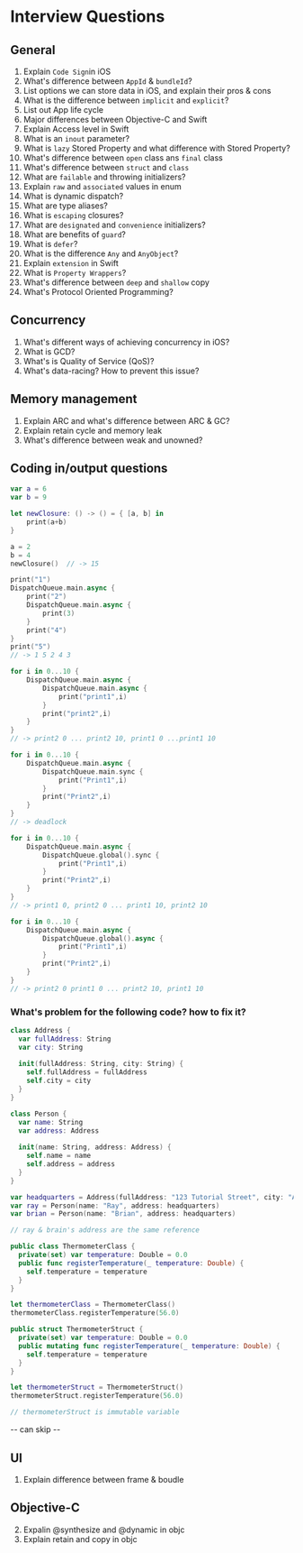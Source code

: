 # Interview Questions

## General

1. Explain `Code Sign`in iOS 
2. What's difference between `AppId` & `bundleId`?
3. List options we can store data in iOS, and explain their pros & cons
4. What is the difference between `implicit` and `explicit`?
5. List out App life cycle
6. Major differences between Objective-C and Swift
7. Explain Access level in Swift
8. What is an `inout` parameter?
9. What is `lazy` Stored Property and what difference with Stored Property?
10. What's difference between `open` class ans `final` class
11. What's difference between `struct` and `class`
12. What are `failable` and throwing initializers?
13. Explain `raw` and `associated` values in enum
14. What is dynamic dispatch?
15. What are type aliases?
16. What is `escaping` closures? 
17. What are `designated` and `convenience` initializers?
18. What are benefits of `guard`?
19. What is `defer`?
20. What is the difference `Any` and `AnyObject`?
21. Explain `extension` in Swift
22. What is `Property Wrappers`?
23. What's difference between `deep` and `shallow` copy
24. What's Protocol Oriented Programming?

## Concurrency
1. What's different ways of achieving concurrency in iOS?
2. What is GCD?
3. What's is Quality of Service (QoS)?
4. What's data-racing? How to prevent this issue?

## Memory management
1. Explain ARC and what's difference between ARC & GC?
2. Explain retain cycle and memory leak
3. What's difference between weak and unowned?

## Coding in/output questions

```Swift
var a = 6
var b = 9

let newClosure: () -> () = { [a, b] in
    print(a+b)
}

a = 2
b = 4
newClosure()  // -> 15
```

```Swift
print("1")
DispatchQueue.main.async {
    print("2")
    DispatchQueue.main.async {
        print(3)
    }
    print("4")
}
print("5")
// -> 1 5 2 4 3
```
```Swift
for i in 0...10 {
    DispatchQueue.main.async {
        DispatchQueue.main.async {
            print("print1",i)
        }
        print("print2",i)
    }
}
// -> print2 0 ... print2 10, print1 0 ...print1 10
```

```Swift
for i in 0...10 {
    DispatchQueue.main.async {
        DispatchQueue.main.sync {
            print("Print1",i)
        }
        print("Print2",i)
    }
}
// -> deadlock
```
```Swift
for i in 0...10 {
    DispatchQueue.main.async {
        DispatchQueue.global().sync {
            print("Print1",i)
        }
        print("Print2",i)
    }
}
// -> print1 0, print2 0 ... print1 10, print2 10
```

```Swift
for i in 0...10 {
    DispatchQueue.main.async {
        DispatchQueue.global().async {
            print("Print1",i)
        }
        print("Print2",i)
    }
}
// -> print2 0 print1 0 ... print2 10, print1 10
```

### What's problem for the following code? how to fix it?
```Swift
class Address {
  var fullAddress: String
  var city: String
  
  init(fullAddress: String, city: String) {
    self.fullAddress = fullAddress
    self.city = city
  }
}

class Person {
  var name: String
  var address: Address
  
  init(name: String, address: Address) {
    self.name = name
    self.address = address
  }
}

var headquarters = Address(fullAddress: "123 Tutorial Street", city: "Appletown")
var ray = Person(name: "Ray", address: headquarters)
var brian = Person(name: "Brian", address: headquarters)

// ray & brain's address are the same reference
```

```Swift
public class ThermometerClass {
  private(set) var temperature: Double = 0.0
  public func registerTemperature(_ temperature: Double) {
    self.temperature = temperature
  }
}

let thermometerClass = ThermometerClass()
thermometerClass.registerTemperature(56.0)

public struct ThermometerStruct {
  private(set) var temperature: Double = 0.0
  public mutating func registerTemperature(_ temperature: Double) {
    self.temperature = temperature
  }
}

let thermometerStruct = ThermometerStruct()
thermometerStruct.registerTemperature(56.0)

// thermometerStruct is immutable variable
```







-- can skip --
## UI
1. Explain difference between frame & boudle
## Objective-C
2. Expalin @synthesize and @dynamic in objc
3. Explain retain and copy in objc
